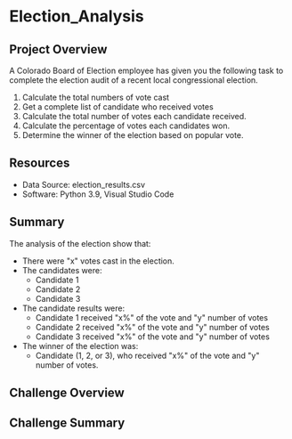 # Election_Analysis

## Project Overview
A Colorado Board of Election employee has given you the following task to complete the election audit of a recent local congressional election.

1. Calculate the total numbers of vote cast
2. Get a complete list of candidate who received votes
3. Calculate the total number of votes each candidate received.
4. Calculate the percentage of votes each candidates won.
5. Determine the winner of the election based on popular vote.

## Resources
- Data Source: election_results.csv
- Software: Python 3.9, Visual Studio Code

## Summary
The analysis of the election show that:
- There were "x" votes cast in the election.
- The candidates were:
  - Candidate 1
  - Candidate 2
  - Candidate 3
- The candidate results were:
  - Candidate 1 received "x%" of the vote and "y" number of votes
  - Candidate 2 received "x%" of the vote and "y" number of votes
  - Candidate 3 received "x%" of the vote and "y" number of votes
- The winner of the election was:
  - Candidate (1, 2, or 3), who received "x%" of the vote and "y" number of votes.

## Challenge Overview

## Challenge Summary
